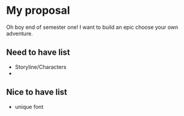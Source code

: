 # My proposal

Oh boy end of semester one! I want to build an epic choose your own adventure.

## Need to have list
- Storyline/Characters
- 

## Nice to have list
- unique font
